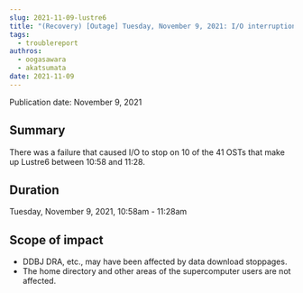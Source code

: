 ```yaml
---
slug: 2021-11-09-lustre6
title: "(Recovery) [Outage] Tuesday, November 9, 2021: I/O interruption in some areas of Lustre6"
tags:
  - troublereport
authros:
  - oogasawara
  - akatsumata
date: 2021-11-09
---
```


Publication date: November 9, 2021

## Summary

There was a failure that caused I/O to stop on 10 of the 41 OSTs that make up Lustre6 between 10:58 and 11:28.


## Duration

Tuesday, November 9, 2021, 10:58am - 11:28am


## Scope of impact

- DDBJ DRA, etc., may have been affected by data download stoppages.
- The home directory and other areas of the supercomputer users are not affected.


